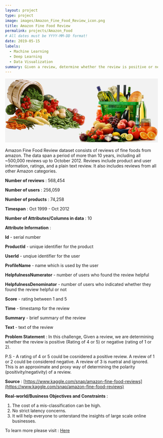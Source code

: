 ```yaml
---
layout: project
type: project
image: images/Amazon_Fine_Food_Review_icon.png
title: Amazon Fine Food Review
permalink: projects/Amazon_Food
# All dates must be YYYY-MM-DD format!
date: 2019-05-15
labels:
  - Machine Learning
  - Deep Learning
  - Data Visualization
summary: Given a review, determine whether the review is positive or negative.
---
```


<img class="ui image" src="../images/Amazon_Fine_Food_Review_Banner.png">

Amazon Fine Food Review dataset consists of reviews of fine foods from amazon. The data span a period of more than 10 years, including all ~500,000 reviews up to October 2012. Reviews include product and user information, ratings, and a plain text review. It also includes reviews from all other Amazon categories.

<b>Number of reviews</b> : 568,454

<b>Number of users</b> : 256,059

<b>Number of products</b> : 74,258

<b>Timespan</b> : Oct 1999 - Oct 2012

<b>Number of Attributes/Columns in data</b> : 10 

<b>Attribute Information</b> :

<b>Id</b> - serial number

<b>ProductId</b> - unique identifier for the product

<b>UserId</b> - unqiue identifier for the user

<b>ProfileName</b> - name which is used by the user

<b>HelpfulnessNumerator</b> - number of users who found the review helpful

<b>HelpfulnessDenominator</b> - number of users who indicated whether they found the review helpful or not

<b>Score</b> - rating between 1 and 5

<b>Time</b> - timestamp for the review

<b>Summary</b> - brief summary of the review

<b>Text</b> - text of the review

<b>Problem Statement</b> : In this challenge, Given a review, we are determining whether the review is positive (Rating of 4 or 5) or negative (rating of 1 or 2).

P.S - A rating of 4 or 5 could be cosnidered a positive review. A review of 1 or 2 could be considered negative. A review of 3 is nuetral and ignored. This is an approximate and proxy way of determining the polarity (positivity/negativity) of a review.

<b>Source</b> : [https://www.kaggle.com/snap/amazon-fine-food-reviews](https://www.kaggle.com/snap/amazon-fine-food-reviews)

<b>Real-world/Business Objectives and Constraints</b> : 
1. The cost of a mis-classification can be high.
2. No strict latency concerns.
3. It will help everyone to unterstand the insights of large scale online businesses.

To learn more please visit : [Here](https://github.com/Souravban/Zomato-Restaurant-Analysis)
